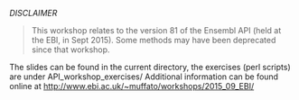 
*DISCLAIMER*
> This workshop relates to the version 81 of the Ensembl API (held at the EBI, in Sept 2015).
> Some methods may have been deprecated since that workshop.

The slides can be found in the current directory, the exercises (perl scripts) are under API_workshop_exercises/
Additional information can be found online at http://www.ebi.ac.uk/~muffato/workshops/2015_09_EBI/
